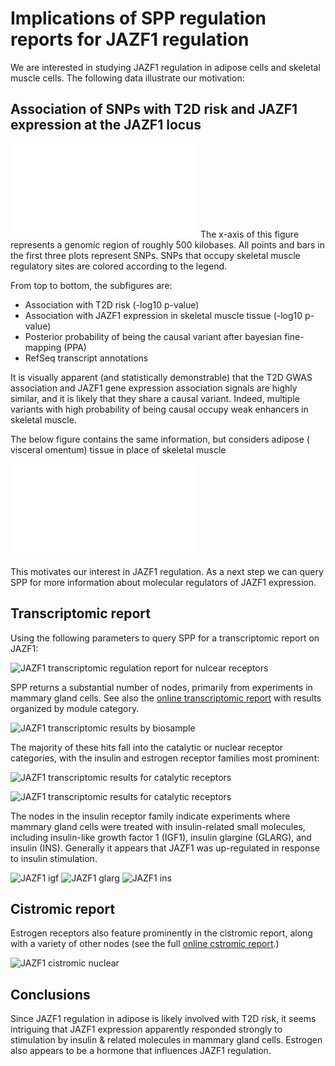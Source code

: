 # Implications of SPP regulation reports for JAZF1 regulation

We are interested in studying JAZF1 regulation in adipose cells and skeletal
muscle cells. The following data illustrate our motivation:

## Association of SNPs with T2D risk and JAZF1 expression at the JAZF1 locus
![JAZF1 motivation](figure/jazf1-mus-sklt-ENSG00000153814.7.pdf)
The x-axis of this figure represents a genomic region of roughly 500 kilobases.
All points and bars in the first three plots represent SNPs. SNPs
that occupy skeletal muscle regulatory sites are colored according to the
legend.

From top to bottom, the subfigures are:

* Association with T2D risk (-log10 p-value)
* Association with JAZF1 expression in skeletal muscle tissue (-log10 p-value)
* Posterior probability of being the causal variant after bayesian fine-mapping (PPA)
* RefSeq transcript annotations

It is visually apparent (and statistically demonstrable) that the T2D GWAS
association and JAZF1 gene expression association signals are highly similar,
and it is likely that they share a causal variant. Indeed, multiple
variants with high probability of being causal occupy weak enhancers
in skeletal muscle.

The below figure contains the same information, but considers adipose (
visceral omentum) tissue in place of skeletal muscle

![JAZF1 motivation 2](figure/jazf1-visceral-ENSG00000153814.7.pdf)

This motivates our interest in JAZF1 regulation. As a next step
we can query SPP for more information about molecular regulators of JAZF1
expression.

## Transcriptomic report

Using the following parameters to query SPP for a transcriptomic report on
JAZF1:

![JAZF1 transcriptomic regulation report for nulcear receptors](
  figure/jazf1-transcriptomic-parameters.png
)

SPP returns a substantial number of nodes, primarily from experiments in
mammary gland cells. See also the [online transcriptomic report](https://beta.signalingpathways.org/ominer/query.jsf?geneSearchType=gene&findMax=y&gene=JAZF1&foldChangeMin=2&foldChangeMax=30&significance=0.05&species=Human&reportsBy=pathways&omicsCategory=tm&countMax=3000) with results organized by module category.

![JAZF1 transcriptomic results by biosample](
  figure/jazf1-transcriptomic-by-biosample.png
)

The majority of these hits fall into the catalytic or nuclear receptor categories,
with the insulin and estrogen receptor families most prominent:

![JAZF1 transcriptomic results for catalytic receptors](
  figure/jazf1-transcriptomic-catalytic.png
)

![JAZF1 transcriptomic results for catalytic receptors](
  figure/jazf1-transcriptomic-nuclear.png
)

The nodes in the insulin receptor family indicate experiments where mammary
gland cells were treated with insulin-related small molecules, including
insulin-like growth factor 1 (IGF1), insulin glargine (GLARG), and insulin
(INS). Generally it appears that JAZF1 was up-regulated in response to insulin
stimulation.

![JAZF1 igf](figure/jazf1-igf1.png)
![JAZF1 glarg](figure/jazf1-glarg.png)
![JAZF1 ins](figure/jazf1-ins.png)

## Cistromic report

Estrogen receptors also feature prominently in the cistromic report, along
with a variety of other nodes (see the full [online cstromic report](https://beta.signalingpathways.org/ominer/query.jsf?geneSearchType=gene&findMax=y&gene=JAZF1&species=Human&reportsBy=pathways&omicsCategory=cistromics&countMax=3000).)

![JAZF1 cistromic nuclear](figure/jazf1-cistromic-nuclear.png)

## Conclusions

Since JAZF1 regulation in adipose is likely involved with T2D risk, it seems
intriguing that JAZF1 expression apparently responded strongly to stimulation
by insulin & related molecules in mammary gland cells. Estrogen also appears to
be a hormone that influences JAZF1 regulation. 

